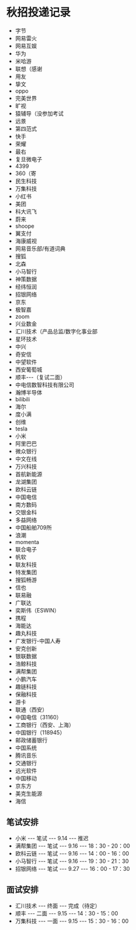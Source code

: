 # 秋招投递记录

- 字节
- 网易雷火
- 网易互娱
- 华为
- 米哈游
- 联想（感谢
- 用友
- 挚文
- oppo
- 完美世界
- 旷视
- 猿辅导（没参加考试
- 远景
- 第四范式
- 快手
- 荣耀
- 最右
- 复旦微电子
- 4399
- 360（寄
- 民生科技
- 万集科技
- 小红书
- 美团
- 科大讯飞
- 蔚来
- shoope
- 翼支付
- 海康威视
- 网易音乐部/有道词典
- 搜狐
- 北森
- 小马智行
- 神策数据
- 经纬恒润
- 招银网络
- 京东
- 极智嘉
- zoom
- 兴业数金
- 汇川技术（产品总监/数字化事业部
- 星环技术
- 中兴
- 奇安信
- 中望软件
- 西安葡萄城
- 顺丰---（复试二面）
- 中电信数智科技有限公司
- 瀚博半导体
- bilibili
- 海尔
- 度小满
- 创维
- tesla
- 小米
- 阿里巴巴
- 微众银行
- 中文在线
- 万兴科技
- 首航新能源
- 龙湖集团
- 欧科云链
- 中国电信
- 南方数码
- 交银金科
- 多益网络
- 中国船舶709所
- 浪潮
- momenta
- 联合电子
- 帆软
- 联友科技
- 特发集团
- 搜狐畅游
- 信也
- 联易融
- 广联达
- 奕斯伟（ESWIN）
- 携程
- 海能达
- 趣丸科技
- 广发银行-中国人寿
- 安克创新
- 银联数据
- 浩鲸科技
- 满帮集团
- 小鹏汽车
- 趣链科技
- 保融科技
- 游卡
- 联通（西安）
- 中国电信（31160）
- 工商银行（西安、上海）
- 中国银行（118945）
- 邮政储蓄银行
- 中国系统
- 腾讯音乐
- 交通银行
- 远光软件
- 中国移动
- 京东方
- 美克生能源
- 海信


## 笔试安排

- 小米 --- 笔试 --- 9.14 --- 推迟
- 满帮集团 --- 笔试 --- 9.16 --- 18：30 - 20：00
- 欧科云链 --- 笔试 --- 9.16 --- 14：00 - 16：00
- 小马智行 --- 笔试 --- 9.16 --- 19：30 - 21：30
- 招银网络 --- 笔试 --- 9.27 --- 16：00 - 17：30



## 面试安排

- 汇川技术 --- 终面 --- 完成（待定）
- 顺丰 --- 二面 --- 9.15 --- 14：30 - 15：00
- 万集科技 --- 一面 --- 9.15 --- 15：30 - 16：00
